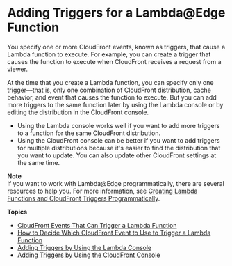 # Adding Triggers for a Lambda@Edge Function<a name="lambda-edge-add-triggers"></a>

You specify one or more CloudFront events, known as triggers, that cause a Lambda function to execute\. For example, you can create a trigger that causes the function to execute when CloudFront receives a request from a viewer\.

At the time that you create a Lambda function, you can specify only one trigger—that is, only one combination of CloudFront distribution, cache behavior, and event that causes the function to execute\. But you can add more triggers to the same function later by using the Lambda console or by editing the distribution in the CloudFront console\.
+ Using the Lambda console works well if you want to add more triggers to a function for the same CloudFront distribution\.
+ Using the CloudFront console can be better if you want to add triggers for multiple distributions because it's easier to find the distribution that you want to update\. You can also update other CloudFront settings at the same time\.

**Note**  
If you want to work with Lambda@Edge programmatically, there are several resources to help you\. For more information, see [Creating Lambda Functions and CloudFront Triggers Programmatically](lambda-edge-create-programmatically.md)\.

**Topics**
+ [CloudFront Events That Can Trigger a Lambda Function](lambda-cloudfront-trigger-events.md)
+ [How to Decide Which CloudFront Event to Use to Trigger a Lambda Function](lambda-how-to-choose-event.md)
+ [Adding Triggers by Using the Lambda Console](lambda-edge-add-triggers-lam-console.md)
+ [Adding Triggers by Using the CloudFront Console](lambda-edge-add-triggers-cf-console.md)